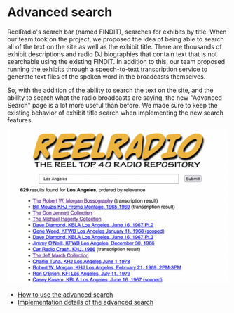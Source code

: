 # Advanced search

ReelRadio's search bar (named FINDIT), searches for exhibits by title.
When our team took on the project, we proposed the idea of being able to search all of the text on the site as well as the exhibit title.
There are thousands of exhibit descriptions and radio DJ biographies that contain text that is not searchable using the existing FINDIT.
In addition to this, our team proposed running the exhibits through a speech-to-text transcription service to generate text files of the spoken word in the broadcasts themselves.

So, with the addition of the ability to search the text on the site, and the ability to search what the radio broadcasts are saying, the new "Advanced Search" page is a lot more useful than before.
We made sure to keep the existing behavior of exhibit title search when implementing the new search features.

<div align="center">
<img src="img/advanced-search1.png">
</div>

- [How to use the advanced search](user-guide.md#advanced-search-engine)
- [Implementation details of the advanced search](dev-guide.md#advanced-search)

